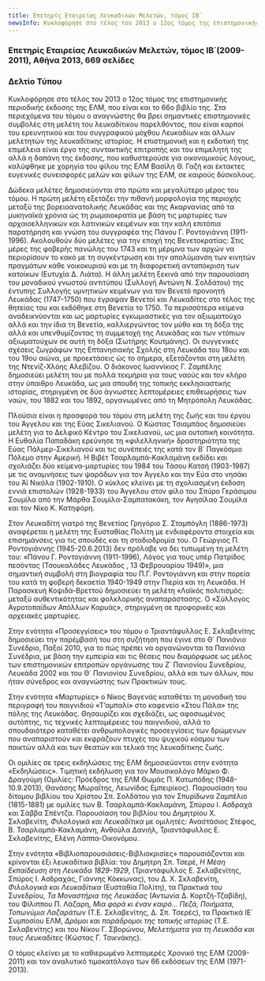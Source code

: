 ```yaml
---
title: Επετηρίς Εταιρείας Λευκαδικών Μελετών, τόμος ΙΒ΄
newsInfo: Κυκλοφόρησε στο τέλος του 2013 ο 12ος τόμος της επιστημονικής περιοδικής έκδοσης της ΕΛΜ, που είναι και το 66ο βιβλίο της. Στα περιεχόμενα του τόμου ο αναγνώστης θα βρει σημαντικές επιστημονικές συμβολές στη μελέτη του λευκαδίτικου παρελθόντος, που είναι καρποί του ερευνητικού και του συγγραφικού μόχθου Λευκαδίων και άλλων μελετητών της λευκαδίτικης ιστορίας.
---
```


### Επετηρίς Εταιρείας Λευκαδικών Μελετών, τόμος ΙΒ΄(2009-2011), Αθήνα 2013, 669 σελίδες
### Δελτίο Τύπου

Κυκλοφόρησε στο τέλος του 2013 ο 12ος τόμος της επιστημονικής περιοδικής έκδοσης της ΕΛΜ, που είναι και το 66ο βιβλίο της. Στα περιεχόμενα του τόμου ο αναγνώστης θα βρει σημαντικές επιστημονικές συμβολές στη μελέτη του λευκαδίτικου παρελθόντος, που είναι καρποί του ερευνητικού και του συγγραφικού μόχθου Λευκαδίων και άλλων μελετητών της λευκαδίτικης ιστορίας. Η επιστημονική και η εκδοτική της επιμέλεια είναι έργο της συντακτικής επιτροπής και του επιμελητή της αλλά η δαπάνη της έκδοσης, που καθυστερούσε για οικονομικούς λόγους, καλύφθηκε με χορηγία του φίλου της ΕΛΜ Βασίλη Θ. Γαζή και έκτακτες ευγενικές συνεισφορές μελών και φίλων της ΕΛΜ, σε καιρούς δύσκολους.
	
Δώδεκα μελέτες δημοσιεύονται στο πρώτο και μεγαλύτερο μέρος του τόμου. Η πρώτη μελέτη εξετάζει την πιθανή μορφολογία της περιοχής μεταξύ της βορειοανατολικής Λευκάδας και της Ακαρνανίας από τα μυκηναϊκά χρόνια ώς τη ρωμαιοκρατία με βάση τις μαρτυρίες των αρχαιοελληνικών και λατινικών κειμένων και την καλή επιτόπια παρατήρηση και γνώση του συγγραφέα της Πάνου Γ. Ροντογιάννη (1911-1996). Ακολουθούν δύο μελέτες για την εποχή της Βενετοκρατίας: Στις μέρες της φοβερής πανώλης του 1743 και τη μέριμνα των αρχών να περιορίσουν το κακό με τη συγκέντρωση και την απολύμανση των κινητών πραγμάτων κάθε νοικοκυριού και με τη διαφορετική ανταπόκριση των κατοίκων (Ευτυχία Δ. Λιάτα). Η άλλη μελέτη ξεκινά από την παρουσίαση του μοναδικού γνωστού αντιτύπου (Συλλογή Αντώνη Ν. Σολδάτου) της έντυπης Συλλογής υμνητικών κειμένων για τον Βενετό προνοητή Λευκάδας (1747-1750) που έγραψαν Βενετοί και Λευκαδίτες στο τέλος της θητείας του και εκδόθηκε στη Βενετία το 1750. Τα περισσότερα κείμενα αναδεικνύονται και ως μαρτυρίες εγκωμιαστικές για τον αξιωματούχο αλλά και την ίδια τη Βενετία, καλλιεργώντας τον μύθο και τη δόξα της αλλά και υπενθυμίζοντας τη συμμετοχή της Λευκάδας και των ντόπιων αξιωματούχων σε αυτή τη δόξα (Σωτήρης Κουτμάνης). Οι συγγενικές σχέσεις ζωγράφων της Επτανησιακής Σχολής στη Λευκάδα του 18ου και του 19ου αιώνα, με προεκτάσεις ώς το σήμερα, εξετάζονται στη μελέτη της Ντενίζ-Χλόης Αλεβίζου. Ο διάκονος Ιωαννίκιος Γ. Ζαμπέλης δημοσιεύει μελέτη του με πολλά τεκμήρια για τους ναούς και τον κλήρο στην ύπαιθρο Λευκάδα, ως μια σπουδή της τοπικής εκκλησιαστικής ιστορίας, στηριγμένη σε δύο άγνωστες λεπτομέρειες επιθεωρήσεις των ναών, του 1882 και του 1892, οργανωμένες από τη Μητρόπολη Λευκάδας.
	
Πλούσια είναι η προσφορά του τόμου στη μελέτη της ζωής και του έργου του Άγγελου και της Εύας Σικελιανού. Ο Κώστας Τσιαμπάος δημοσιεύει μελέτη για το Δελφικό Κέντρο του Σικελιανού, ως μια ουτοπική κοινότητα. Η Ευθαλία Παπαδάκη ερεύνησε τη «φιλελληνική» δραστηριότητα της Εύας Πάλμερ-Σικελιανού και τις συνέπειές της κατά τον Β΄ Παγκόσμιο Πόλεμο στην Αμερική. Η Βιβέτ Τσαρλαμπά-Κακλαμάνη εκδίδει και σχολιάζει δύο κείμενα-μαρτυρίες του 1984 του Τάσου Κατσή (1903-1987) με τις αναμνήσεις των ψαράδων για τον Άγγελο και την Εύα στο νησάκι του Άϊ Νικόλα (1902-1910). Ο κύκλος κλείνει με τη σχολιασμένη έκδοση εννιά επιστολών (1928-1933) του Άγγελου στον φίλο του Σπύρο Γεράσιμου Σουμίλα από την Μάρθα Σουμίλα-Σαμπατακάκη, τον Αγησίλαο Σουμίλα και τον Νίκο Κ. Κατηφόρη.
	
Στον Λευκαδίτη γιατρό της Βενετίας Γρηγόριο Σ. Σταμπόγλη (1886-1973) αναφέρεται η μελέτη της Ευσταθίας Πολίτη με ενδιαφέροντα στοιχεία και επισημάνσεις για τις σπουδές και τη σταδιοδρομία του. Ο Γεώργιος Π. Ροντογιάννης (1945-20.6.2013) δεν πρόλαβε να δει τυπωμένη τη μελέτη του: «Πάνου Γ. Ροντογιάννη (1911-1996), Λόγος για τους υπέρ Πατρίδος πεσόντας (Τσουκαλάδες Λευκάδος , 13 Φεβρουαρίου 1949)», μια σημαντική συμβολή στη βιογραφία του Π.Γ. Ροντογιάννη και στην πορεία του κατά τη φοβερή δεκαετία 1940-1949 στην Πιερία και τη Λευκάδα. Η Παρασκευή Κοψιδά-Βρεττού δημοσιεύει τη μελέτη «Λαϊκός πολιτισμός: μεταξύ αυθεντικότητας και φολκλορικής αναπαράστασης. Ο «Σύλλογος Αγροτοπαίδων Απόλλων Καρυάς», στηριγμένη σε προφορικές και αρχειακές μαρτυρίες.
	
Στην ενότητα «Προσεγγίσεις» του τόμου ο Τριαντάφυλλος Ε. Σκλαβενίτης δημοσιεύει την παρέμβασή του στη συζήτηση που έγινε στο Θ΄ Πανιόνιο Συνέδριο, Παξοί 2010, για το πώς πρέπει να οργανώνονται τα Πανιόνια Συνέδρια, με βάση την εμπειρία και τις θέσεις που διαμόρφωσε ως μέλος των επιστημονικών επιτροπών οργάνωσης του Ζ΄ Πανιονίου Συνεδρίου, Λευκάδα 2002 και του Θ΄ Πανιονίου Συνεδρίου, αλλά και των άλλων, που ήταν σύνεδρος και αναγνώστης των Πρακτικών τους.
	
Στην ενότητα «Μαρτυρίες» ο Νίκος Βαγενάς καταθέτει τη μοναδική του περιγραφή του παιγνιδιού «Τ’αμπαλί» στο καφενείο «Στου Πάλα» της πόλης της Λευκάδας. Θησαυρίζει και σχεδιάζει, ως αφοσιωμένος αυτόπτης, τις τεχνικές λεπτομέρειες του παιγνιδιού, αλλά το σπουδαιότερο καταθέτει ανθρωπολογικές προσεγγίσεις των δρώμενων που αναπαριστούν και εκφράζουν πτυχές του ψυχικού κόσμου των παικτών αλλά και των θεατών και τελικά της λευκαδίτικης ζωής.
	
Οι ομιλίες σε τρεις εκδηλώσεις της ΕΛΜ δημοσιεύονται στην ενότητα «Εκδηλώσεις». Τιμητική εκδήλωση για τον Μουσικολόγο Μάρκο Φ. Δραγούμη (Ομιλίες: Πρόεδρος της ΕΛΜ Θωμάς Π. Κατωπόδης (1948-10.9.2013), Θανάσης Μωραΐτης, Λεωνίδας Εμπειρίκος). Παρουσίαση του δίτομου βιβλίου του Χρίστου Σπ. Σολδάτου για τον Σπυρίδωνα Ζαμπέλιο (1815-1881) με ομιλίες των Β. Τσαρλαμπά-Κακλαμάνη, Σπύρου Ι. Ασδραχά και Σάββα Σπέντζα. Παρουσίαση του βιβλίου του Δημητρίου Χ. Σκλαβενίτη, *Φιλολογικά και Λευκαδίτικα* με ομιλητές: Αναστάσιος Στέφος, Β. Τσαρλαμπά-Κακλαμάνη, Ανθούλα Δανιήλ, Τριαντάφυλλος Ε. Σκλαβενίτης, Ελένη Λάππα-Οικονόμου.
	
Στην ενότητα «Βιβλιοπαρουσιάσεις-Βιβλιοκρισίες» παρουσιάζονται και κρίνονται έξι λευκαδίτικα βιβλία: του Δημήτρη Σπ. Τσερέ, *Η Μέση Εκπαίδευση στη Λευκάδα 1829-1929*, (Τριαντάφυλλος Ε. Σκλαβενίτης, Σπύρος Ι. Ασδραχάς, Γιάννης Κόκκωνας), του Δ. Χ. Σκλαβενίτη, *Φιλολογικά και Λευκαδίτικα* (Ευσταθία Πολίτη), τα Πρακτικά του Συνεδρίου, *Τα Μοναστήρια της Λευκάδας* (Αντωνία Δ. Κορτζή-Τζαβίδη), του Φίλιππου Π. Λάζαρη, *Μια φορά κι έναν καιρό... Πεζά, Ποιήματα, Τοπωνύμια Λαζαράτων* (Τ.Ε. Σκλαβενίτης, Δ. Σπ. Τσερές), τα Πρακτικά ΙΕ΄ Συμποσίου ΕΛΜ, *Δρόμοι και παράδρομοι της τοπικής ιστορίας* (Τ.Ε. Σκλαβενίτης) και του Νίκου Γ. Σβορώνου, *Μελετήματα για τη Λευκάδα και τους Λευκαδίτες* (Κώστας Γ. Τσικνάκης).
	
Ο τόμος κλείνει με το καθιερωμένο λεπτομερές Χρονικό της ΕΛΜ (2009-2011) και τον αναλυτικό τιμοκατάλογο των 66 εκδόσεων της ΕΛΜ (1971-2013).
